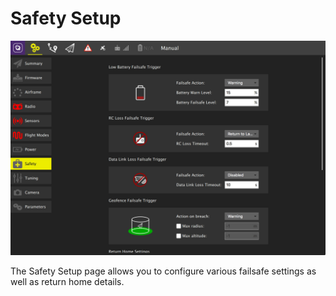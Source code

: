 # Safety Setup

![](../../images/setup/PX4Safety.jpg)

The Safety Setup page allows you to configure various failsafe settings as well as return home details.